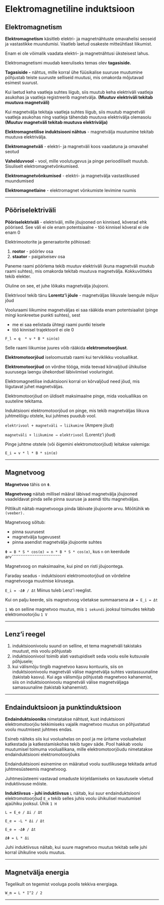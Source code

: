 ﻿# Elektromagnetiline induktsioon

## Elektromagnetism

**Elektromagnetism** käsitleb elektri- ja magnetnähtuste omavahelisi seoseid ja vastastikke muundumisi. Vaatleb laetud osakeste mitteühtlast liikumist.

Enam ei ole võimalik vaadata elektri- ja magnetnähtusi üksteisest lahus.

Elektromagnetismi muudab keeruliseks temas olev **tagasiside.**

**Tagasiside -** nähtus, mille korral ühe füüsikalise suuruse muutumine põhjustab teiste suuruste selliseid muutusi, mis omakorda mõjutavad esimest suurust.

Kui laetud keha vaatleja suhtes liigub, siis muutub keha elektriväli vaatleja asukohas ja vaatleja registreerib magnetvälja. **(Muutuv elektriväli tekitab muutuva magnetväli)**

Kui magnetvälja tekitaja vaatleja suhtes liigub, siis muutub magnetväli vaatleja asukohas ning vaatleja tähendab muutuva elektrivälja olemasolu **(Muutuv magnetväli tekitab muutuva elektrivälja)**

**Elektromagnetilise induktsiooni nähtus** - magnetvälja muutumine tekitab muutuva elektrivälja.

**Elektromagnetväli** - elektri- ja magnetväli koos vaadatuna ja omavahel seotud

**Vahelduvvool** - vool, mille voolutugevus ja pinge perioodiliselt muutub. Sisuliselt elektromagnetvõnkumised.

**Elektromagnetvõnkumised** - elektri- ja magnetvälja vastastikused muundumised

**Elektromagnetlaine** - elektromagnet võnkumiste levimine ruumis

---

## Pööriselektriväli

**Pööriselektriväli** - elektriväli, mille jõujooned on kinnised, kõverad ehk pöörised. See väli ei ole enam potentsiaalne - töö kinnisel kõveral ei ole enam 0

Elektrimootorite ja generaatorite põhiosad:

1. **rootor** - pöörlev osa
2. **staator** - paigalseisev osa

Paneme raami pöörlema tekib muutuv elektriväli (kuna magnetväli muutub raami suhtes), mis omakorda tekitab muutuva magnetvälja. Kokkuvõtteks tekib elekter.

Oluline on see, et juhe lõikaks magnetvälja jõujooni.

Elektrivool tekib tänu **Lorentz’i jõule** - magnetväljas liikuvale laengule mõjuv jõud

Vooluraami liikumine magnetväljas ei saa rääkida enam potentsiaalist (pinge mingi konkreetse punkti suhtes), sest

* me ei saa eelistada ühtegi raami puntki teisele
* töö kinnisel trajektooril ei ole 0

`F_l = q  * v * B * sin(α)`

Selle raami liikumise juures võib rääkida **elektromotoorjõust**.

**Elektromotoorjõud** iseloomustab raami kui terviklikku vooluallikat.

**Elektromotoorjõud** on võrdne tööga, mida teevad kõrvaljõud ühikulise suurusega laengu ühekordsel läbiviimisel vooluringist.

Elektromagnetilise induktsiooni korral on kõrvaljõud need jõud, mis liigutavat juhet magnetväljas.

Elektromotoorjõud on üldiselt maksimaalne pinge, mida vooluallikas on suuteline tekitama.

Induktsiooni elektromotoorjõud on pinge, mis tekib magnetväljas liikuva juhtmelõigu otstele, kui juhtmes puudub vool.

`elektrivool + magnetväli → liikumine` (Ampere jõud)

`magnetväli + liikumine → elektrivool` (Lorentz’i jõud)

Pinge juhtme otstele (või õigemini elektromotoorjõud) leitakse valemiga:

`E_i = v * l * B * sin(α)`

---

## Magnetvoog

**Magnetvoo** tähis on `Φ`.

**Magnetvoog** näitab millisel määral läbivad magnetvälja jõujooned vaadeldavat pinda selle pinna suuruse ja asendi tõtu magnetväljas.

Piltlikult näitab magnetvooga pinda läbivate jõujoonte arvu.  Mõõtühik `Wb` `(veeber).`

Magnetvoog sõltub:

* pinna suurusest
* magnetvälja tugevusest
* pinna asendist magnetvälja jõujoonte suhtes

`Φ = B * S * cos(α) = n * B * S * cos(α)`, kus `n` on keerdude arvˇˇˇˇˇˇˇˇˇˇˇˇˇˇˇˇˇˇˇˇˇˇˇˇˇˇˇˇ

Magnetvoog on maksimaalne, kui pind on risti jõujoontega.

Faraday seadus - induktsiooni elektromootorjõud on võrdeline magnetvooga muutmise kiirusega.

`E_i = -ΔΦ / Δt` Miinus tuleb Lenz’i reeglist.

Kui on palju keerde, siis magnetvoog võetakse summaarsena `ΔΦ = E_i = Δt`

`1 Wb` on selline magnetvoo muutus, mis `1 sekundi` jooksul toimudes tekitab elektromootorjõu `1 V`

---

## Lenz’i reegel

1. induktsioonivoolu suund on selline, et tema magnetväli takistaks muutust, mis voolu põhjustab
2. induktsioonivool toimib alati vastupidiselt seda voolu esile kutsuvale põhjusele;
3. kui välismõju tingib magnetvoo kasvu kontuuris, siis on induktsioonivoolu magnetväli välise magnetvälja suhtes vastassuunaline (takistab kasvu). Kui aga välismõju põhjustab magnetvoo kahanemist, siis on induktsioonivoolu magnetväli välise magnetväljaga samasuunaline (takistab kahanemist).

---

## Endainduktsioon ja punktinduktsioon

**Endainduktsiooniks** nimetatakse nähtust, kust induktsiooni elektromotoorjõu tekkimiseks vajalik magnetvoo muutus on põhjustatud voolu muutmisest juhtmes endas.

Esineb näiteks siis kui vooluahelas on pool ja me üritame vooluahelast katkestada ja katkestamiskohas tekib tugev säde. Pool hakkab voolu muutumisel toimuma vooluallikana, mille elektromotoorjõudu nimetatakse endainduktsiooni elektromotoorjõuks

Endainduktsiooni esinemine on määratud voolu suutlikusega tekitada antud juhtmesüsteemis magnetvoog.

Juhtmesüsteemi vastavad omaduste kirjeldamiseks on kasutusele võetud induktiivsuse mõiste.

**Induktiivsus - juhi induktiivsus** `L` näitab, kui suur endainduktsiooni elektromotoorjõud `E_e` tekib selles juhis voolu ühikulisel muutumisel ajaühiku jooksul. Ühik `1 H`

`L = E_e / Δi / Δt`

`E_e = -L * Δi / Δt`

`E_e = -ΔΦ / Δt`

`ΔΦ = L * Δi`

Juhi induktiivsus näitab, kui suure magnetvoo muutus tekitab selle juhi korral ühikuline voolu muutus.

---

## Magnetvälja energia

Tegelikult on tegemist vooluga poolis tekkiva energiaga.

`W_m = L * I^2 / 2`

---
